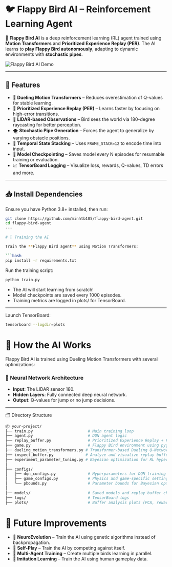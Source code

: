 # 🐦 Flappy Bird AI – Reinforcement Learning Agent

🚀 **Flappy Bird AI** is a deep reinforcement learning (RL) agent trained using **Motion Transformers** and **Prioritized Experience Replay (PER)**. The AI learns to **play Flappy Bird autonomously**, adapting to dynamic environments with **stochastic pipes**.

![Flappy Bird AI Demo](assets/demo.gif)  

---

## 🚀 Features
- 🧠 **Dueling Motion Transformers** – Reduces overestimation of Q-values for stable learning.
- 🎯 **Prioritized Experience Replay (PER)** – Learns faster by focusing on high-error transitions.
- 📡 **LIDAR-based Observations** – Bird sees the world via 180-degree raycasting for better perception.
- 🌪️ **Stochastic Pipe Generation** – Forces the agent to generalize by varying obstacle positions.
- 🧱 **Temporal State Stacking** – Uses `FRAME_STACK=12` to encode time into input.
- 💾 **Model Checkpointing** – Saves model every N episodes for resumable training or evaluation.
- 📈 **TensorBoard Logging** – Visualize loss, rewards, Q-values, TD errors and more.
---

## 📥 Install Dependencies
Ensure you have Python 3.8+ installed, then run:
```bash
git clone https://github.com/minhtb105/flappy-bird-agent.git
cd flappy-bird-agent
---

# 🤖 Training the AI

Train the **Flappy Bird agent** using Motion Transformers:

```bash
pip install -r requirements.txt
```

Run the training script:

```bash
python train.py
```

- The AI will start learning from scratch!  
- Model checkpoints are saved every 1000 episodes.  
- Training metrics are logged in plots/ for TensorBoard.
---

Launch TensorBoard:

```bash
tensorboard --logdir=plots
```

# 🔬 How the AI Works

Flappy Bird AI is trained using Dueling Motion Transformers with several optimizations:

### 🧠 Neural Network Architecture
- **Input**: The LIDAR sensor 180.
- **Hidden Layers**: Fully connected deep neural network.
- **Output**: Q-values for jump or no jump decisions.

---

🗂 Directory Structure
```bash
📦 your-project/
├── train.py                        # Main training loop
├── agent.py                        # DQN agent logic
├── replay_buffer.py                # Prioritized Experience Replay + Filtering + PER
├── game.py                         # Flappy Bird environment using pygame
├── dueling_motion_transformers.py # Transformer-based Dueling Q-Network
├── inspect_buffer.py              # Analyze and visualize replay buffer content
├── experiment_parameter_tuning.py # Bayesian optimization for RL hyperparameters
│
├── configs/
│   ├── dqn_configs.py              # Hyperparameters for DQN training
│   ├── game_configs.py             # Physics and game-specific settings
│   └── pbounds.py                  # Parameter bounds for Bayesian optimization
│
├── models/                         # Saved models and replay buffer chunks
├── logs/                           # TensorBoard logs
├── plots/                          # Buffer analysis plots (PCA, rewards, priorities)
```

# 🚀 Future Improvements

- 🔹 **NeuroEvolution** – Train the AI using genetic algorithms instead of backpropagation.
- 🔹 **Self-Play** – Train the AI by competing against itself.
- 🔹 **Multi-Agent Training** – Create multiple birds learning in parallel.
- 🔹 **Imitation Learning** – Train the AI using human gameplay data.
